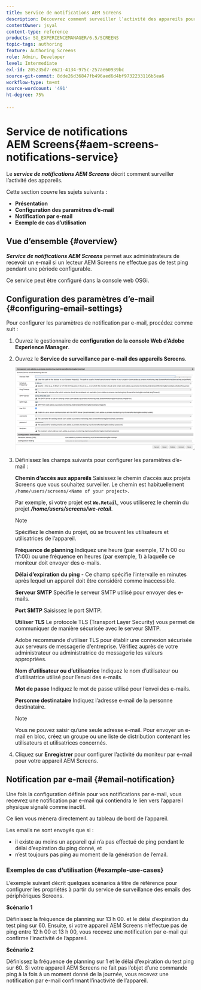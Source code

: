 ```yaml
---
title: Service de notifications AEM Screens
description: Découvrez comment surveiller l’activité des appareils pour AEM Screens.
contentOwner: jsyal
content-type: reference
products: SG_EXPERIENCEMANAGER/6.5/SCREENS
topic-tags: authoring
feature: Authoring Screens
role: Admin, Developer
level: Intermediate
exl-id: 205235d7-e621-4134-975c-257ae60939bc
source-git-commit: 8dde26d36847fb496aed6d4bf9732233116b5ea6
workflow-type: tm+mt
source-wordcount: '491'
ht-degree: 75%

---
```


# Service de notifications AEM Screens{#aem-screens-notifications-service}

<!--removed from metadata: admitteddomains: @adobe.com;@caesars.com-->

Le ***service de notifications AEM Screens*** décrit comment surveiller l’activité des appareils.

Cette section couvre les sujets suivants :

* **Présentation**
* **Configuration des paramètres d’e-mail**
* **Notification par e-mail**
* **Exemple de cas d’utilisation**

<!-- OBSOLETE NOTE>
>[!CAUTION]
>
>This AEM Screens functionality is only available, if you have installed AEM 6.3.2 Feature Pack 3 or AEM 6.4.1 Screens Feature Pack 1.
>
>To get access to this Feature Pack, contact Adobe Support and request access. After you have permissions you can download it from Package Share. -->

## Vue d’ensemble {#overview}

***Service de notifications AEM Screens*** permet aux administrateurs de recevoir un e-mail si un lecteur AEM Screens ne effectue pas de test ping pendant une période configurable.

Ce service peut être configuré dans la console web OSGi.

## Configuration des paramètres d’e-mail {#configuring-email-settings}

Pour configurer les paramètres de notification par e-mail, procédez comme suit :

1. Ouvrez le gestionnaire de **configuration de la console Web d’Adobe Experience Manager**.
1. Ouvrez le **Service de surveillance par e-mail des appareils Screens**.

   ![screen_shot_2018-04-26at44602pm](assets/screen_shot_2018-04-26at44602pm.png)

1. Définissez les champs suivants pour configurer les paramètres d’e-mail :

   **Chemin d’accès aux appareils** Saisissez le chemin d’accès aux projets Screens que vous souhaitez surveiller. Le chemin est habituellement `/home/users/screens/<Name of your project>`.

   Par exemple, si votre projet est **`We.Retail`**, vous utiliserez le chemin du projet ***/home/users/screens/we-retail***.

   >[!NOTE]
   >
   >Spécifiez le chemin du projet, où se trouvent les utilisateurs et utilisatrices de l’appareil.

   **Fréquence de planning** Indiquez une heure (par exemple, 17 h 00 ou 17:00) ou une fréquence en heures (par exemple, 1) à laquelle ce moniteur doit envoyer des e-mails.

   **Délai d’expiration du ping** - Ce champ spécifie l’intervalle en minutes après lequel un appareil doit être considéré comme inaccessible.

   **Serveur SMTP** Spécifie le serveur SMTP utilisé pour envoyer des e-mails.

   **Port SMTP** Saisissez le port SMTP.

   **Utiliser TLS** Le protocole TLS (Transport Layer Security) vous permet de communiquer de manière sécurisée avec le serveur SMTP.

   Adobe recommande d’utiliser TLS pour établir une connexion sécurisée aux serveurs de messagerie d’entreprise. Vérifiez auprès de votre administrateur ou administratrice de messagerie les valeurs appropriées.

   **Nom d’utilisateur ou d’utilisatrice** Indiquez le nom d’utilisateur ou d’utilisatrice utilisé pour l’envoi des e-mails.

   **Mot de passe** Indiquez le mot de passe utilisé pour l’envoi des e-mails.

   **Personne destinataire** Indiquez l’adresse e-mail de la personne destinataire.

   >[!NOTE]
   >
   >Vous ne pouvez saisir qu’une seule adresse e-mail. Pour envoyer un e-mail en bloc, créez un groupe ou une liste de distribution contenant les utilisateurs et utilisatrices concernés.

1. Cliquez sur **Enregistrer** pour configurer l’activité du moniteur par e-mail pour votre appareil AEM Screens.

## Notification par e-mail {#email-notification}

Une fois la configuration définie pour vos notifications par e-mail, vous recevrez une notification par e-mail qui contiendra le lien vers l’appareil physique signalé comme inactif.

Ce lien vous mènera directement au tableau de bord de l’appareil.

Les emails ne sont envoyés que si :

* il existe au moins un appareil qui n’a pas effectué de ping pendant le délai d’expiration du ping donné, et
* n’est toujours pas ping au moment de la génération de l’email.

### Exemples de cas d’utilisation {#example-use-cases}

L’exemple suivant décrit quelques scénarios à titre de référence pour configurer les propriétés à partir du service de surveillance des emails des périphériques Screens.

**Scénario 1**

Définissez la fréquence de planning sur 13 h 00. et le délai d’expiration du test ping sur 60. Ensuite, si votre appareil AEM Screens n’effectue pas de ping entre 12 h 00 et 13 h 00, vous recevez une notification par e-mail qui confirme l’inactivité de l’appareil.

**Scénario 2**

Définissez la fréquence de planning sur 1 et le délai d’expiration du test ping sur 60. Si votre appareil AEM Screens ne fait pas l’objet d’une commande ping à la fois à un moment donné de la journée, vous recevez une notification par e-mail confirmant l’inactivité de l’appareil.
